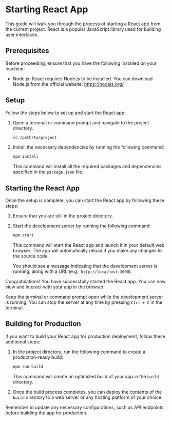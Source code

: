 # Starting React App

This guide will walk you through the process of starting a React app from the current project. React is a popular JavaScript library used for building user interfaces.

## Prerequisites

Before proceeding, ensure that you have the following installed on your machine:

- Node.js: React requires Node.js to be installed. You can download Node.js from the official website: https://nodejs.org/

## Setup

Follow the steps below to set up and start the React app:

1. Open a terminal or command prompt and navigate to the project directory.

   ```bash
   cd /path/to/project
   ```

2. Install the necessary dependencies by running the following command:

   ```bash
   npm install
   ```

   This command will install all the required packages and dependencies specified in the `package.json` file.

## Starting the React App

Once the setup is complete, you can start the React app by following these steps:

1. Ensure that you are still in the project directory.

2. Start the development server by running the following command:

   ```bash
   npm start
   ```

   This command will start the React app and launch it in your default web browser. The app will automatically reload if you make any changes to the source code.

   You should see a message indicating that the development server is running, along with a URL (e.g., `http://localhost:3000`).

Congratulations! You have successfully started the React app. You can now view and interact with your app in the browser.

Keep the terminal or command prompt open while the development server is running. You can stop the server at any time by pressing `Ctrl + C` in the terminal.

## Building for Production

If you want to build your React app for production deployment, follow these additional steps:

1. In the project directory, run the following command to create a production-ready build:

   ```bash
   npm run build
   ```

   This command will create an optimized build of your app in the `build` directory.

2. Once the build process completes, you can deploy the contents of the `build` directory to a web server or any hosting platform of your choice.

Remember to update any necessary configurations, such as API endpoints, before building the app for production.
